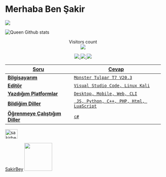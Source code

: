 # Merhaba Ben Şakir


![](https://komarev.com/ghpvc/?username=SakirBey1&color=565f89&style=flat)

![Queen Github stats](https://github-readme-stats.vercel.app/api?username=SakirBey1&show_icons=true&theme=tokyonight)

<p align="center"> 
  Visitors count<br>
  <img src="https://profile-counter.glitch.me/SakirBey1/count.svg" />

<p align="center">
  <a href="https://github.com/SakirBey1">
    <img src="https://komarev.com/ghpvc/?username=SakirBey1&label=Profile%20views&color=ff69b4&label=Profile+Views&style=plastic">

  </a>
  <a href="https://github.com/SakirBey1?tab=stars">
    <img src="https://img.shields.io/github/stars/SakirBey1?color=ff69b4&label=Stargazers&style=plastic">

  </a>
  <a href="https://github.com/SakirBey1?tab=followers">
    <img src="https://img.shields.io/github/followers/SakirBey1?color=ff69b4&label=Followers&style=plastic">
    
Soru | Cevap
--- | --- 
**Bilgisayarım**  | `Monster Tulpar T7 V20.3`
**Editör**  | `Visual Studio Code, Linux Kali`
**Yazdığım Platformlar** | `Desktop, Mobile, Web, CLI`
**Bildiğim Diller**  | ` JS, Python, C++, PHP, Html, LuaScript`
**Öğrenmeye Çalıştığım Diller** | `c#`

<a href="https://t.me/SakirBey1" target="blank"><img align="center" src="https://cdn.jsdelivr.net/npm/simple-icons@3.0.1/icons/telegram.svg" alt="sakirbey" height="30" width="40" /></a>

[SakirBey](www.github.com/SakirBey1) <img src="https://i.pinimg.com/originals/62/c9/3a/62c93a4cf6462f54fdea6d735d927f9c.gif" height="90" with="86">
